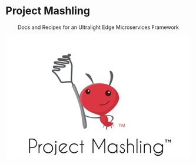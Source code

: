 # Project Mashling

<center>Docs and Recipes for an Ultralight Edge Microservices Framework</center>

![](./introduction/images/mashling_WM_1.svg)